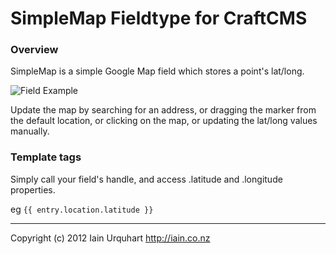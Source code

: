 # SimpleMap Fieldtype for CraftCMS

### Overview

SimpleMap is a simple Google Map field which stores a point's lat/long.

![Field Example](https://s3.amazonaws.com/f.cl.ly/items/211S1c1E3X0T382V0a2S/Image%202015-03-07%20at%203.44.56%20pm.png)

Update the map by searching for an address, or dragging the marker from the default location, or clicking on the map, or updating the lat/long values manually.

### Template tags

Simply call your field's handle, and access .latitude and .longitude properties.

eg `{{ entry.location.latitude }}`


* * *

Copyright (c) 2012 Iain Urquhart
http://iain.co.nz